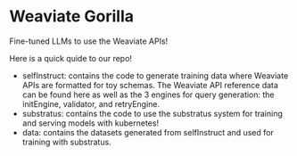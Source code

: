 # Weaviate Gorilla
Fine-tuned LLMs to use the Weaviate APIs!

Here is a quick quide to our repo!
<ul>
  <li>selfInstruct: contains the code to generate training data where Weaviate APIs are formatted for toy schemas. The Weaviate API reference data can be found here as well as the 3 engines for query generation: the initEngine, validator, and retryEngine.</li>
  <li>substratus: contains the code to use the substratus system for training and serving models with kubernetes!</li>
  <li>data: contains the datasets generated from selfInstruct and used for training with substratus.</li>
</ul>

